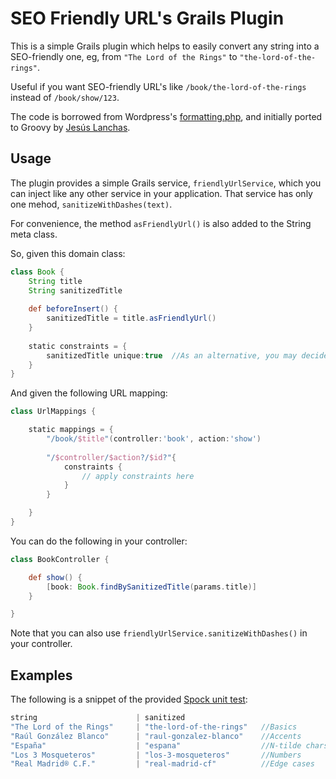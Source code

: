 # SEO Friendly URL's Grails Plugin

This is a simple Grails plugin which helps to easily convert any string into a SEO-friendly one, 
eg, from `"The Lord of the Rings"` to `"the-lord-of-the-rings"`.

Useful if you want SEO-friendly URL's like `/book/the-lord-of-the-rings` instead of `/book/show/123`.

The code is borrowed from Wordpress's [formatting.php](http://core.svn.wordpress.org/trunk/wp-includes/formatting.php), 
and initially ported to Groovy by [Jesús Lanchas](https://github.com/chechu).

## Usage

The plugin provides a simple Grails service, `friendlyUrlService`, which you can inject like any other service in your application.
That service has only one mehod, `sanitizeWithDashes(text)`.

For convenience, the method `asFriendlyUrl()` is also added to the String meta class.

So, given this domain class:
``` groovy
class Book {
	String title
	String sanitizedTitle
	
	def beforeInsert() {
		sanitizedTitle = title.asFriendlyUrl()
	}
	
	static constraints = {
		sanitizedTitle unique:true	//As an alternative, you may decide to make sanitizedTitle replace default id.
	}
}
```

And given the following URL mapping: 
``` groovy
class UrlMappings {

	static mappings = {
		"/book/$title"(controller:'book', action:'show')
	
		"/$controller/$action?/$id?"{
			constraints {
				// apply constraints here
			}
		}

	}
}
```
 
You can do the following in your controller:

``` groovy
class BookController {

	def show() {
		[book: Book.findBySanitizedTitle(params.title)]
	}

}
```

Note that you can also use `friendlyUrlService.sanitizeWithDashes()` in your controller.

## Examples

The following is a snippet of the provided 
[Spock unit test](seo-friendly-urls/blob/master/test/unit/es/salenda/plugins/seo/friendly/urls/FriendlyUrlServiceSpec.groovy):

``` groovy
string                      | sanitized
"The Lord of the Rings"     | "the-lord-of-the-rings"   //Basics
"Raúl González Blanco"      | "raul-gonzalez-blanco"    //Accents
"España"                    | "espana"                  //N-tilde chars
"Los 3 Mosqueteros"         | "los-3-mosqueteros"       //Numbers
"Real Madrid® C.F."         | "real-madrid-cf"          //Edge cases
```